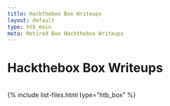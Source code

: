 ```yaml
---
title: Hackthebox Box Writeups
layout: default
type: htb_main
meta: Retired Box Hackthebox Writeups
---
```


# Hackthebox Box Writeups
<br>
{% include list-files.html type="htb_box"  %}





